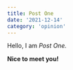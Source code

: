 ```yaml
---
title: Post One
date: '2021-12-14'
category: 'opinion'
---
```


Hello, I am _Post One._

**Nice to meet you!**